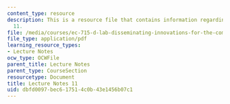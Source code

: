 ```yaml
---
content_type: resource
description: This is a resource file that contains information regarding lecture note
  11.
file: /media/courses/ec-715-d-lab-disseminating-innovations-for-the-common-good-spring-2007/dbfd0097bec617514c0b43e1456b07c1_MITEC_715S07_notes11.pdf
file_type: application/pdf
learning_resource_types:
- Lecture Notes
ocw_type: OCWFile
parent_title: Lecture Notes
parent_type: CourseSection
resourcetype: Document
title: Lecture Notes 11
uid: dbfd0097-bec6-1751-4c0b-43e1456b07c1
---
```

